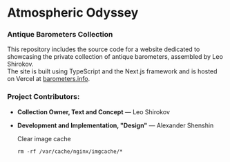 # Atmospheric Odyssey

### Antique Barometers Collection

This repository includes the source code for a website dedicated to showcasing the private collection of antique barometers, assembled by Leo Shirokov.  
The site is built using TypeScript and the Next.js framework and is hosted on Vercel at [barometers.info](https://www.barometers.info/).

### Project Contributors:

- **Collection Owner, Text and Concept** — Leo Shirokov
- **Development and Implementation, "Design"** — Alexander Shenshin
  

  Clear image cache
  ```shell
  rm -rf /var/cache/nginx/imgcache/*
  ```
  